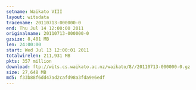 ```yaml
---
setname: Waikato VIII
layout: witsdata
tracename: 20110713-000000-0
end: Thu Jul 14 12:00:00 2011
originalname: 20110713-000000-0
gzsize: 8,481 MB
len: 24:00:00
start: Wed Jul 13 12:00:01 2011
totalwirelen: 211,931 MB
pkts: 357 million
download: ftp://wits.cs.waikato.ac.nz/waikato/8//20110713-000000-0.gz
size: 27,648 MB
md5: f33b88f6dd47ad2cafd98a3fda9e6edf
---
```

